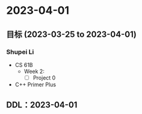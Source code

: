 # 2023-04-01
## 目标 (2023-03-25 to 2023-04-01)
### Shupei Li
- CS 61B
    - Week 2: 
        - [ ] Project 0
- C++ Primer Plus

## DDL：2023-04-01
